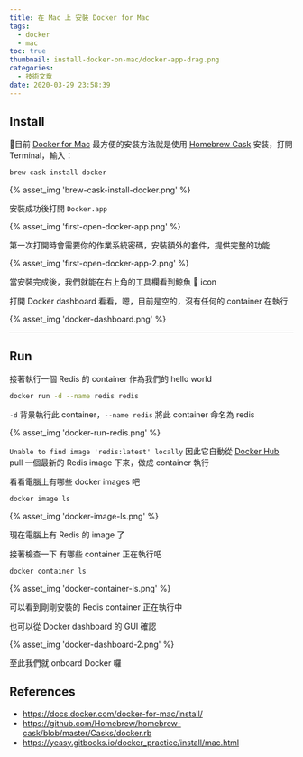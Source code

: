 ```yaml
---
title: 在 Mac 上 安裝 Docker for Mac
tags:
  - docker
  - mac
toc: true
thumbnail: install-docker-on-mac/docker-app-drag.png
categories:
  - 技術文章
date: 2020-03-29 23:58:39
---
```



## Install

目前 [Docker for Mac](https://docs.docker.com/docker-for-mac/) 最方便的安裝方法就是使用 [Homebrew Cask](https://github.com/Homebrew/homebrew-cask/blob/master/Casks/docker.rb) 安裝，打開 Terminal，輸入：

```sh
brew cask install docker
```

{% asset_img 'brew-cask-install-docker.png' %}

安裝成功後打開 `Docker.app`

{% asset_img 'first-open-docker-app.png' %}

第一次打開時會需要你的作業系統密碼，安裝額外的套件，提供完整的功能

{% asset_img 'first-open-docker-app-2.png' %}

當安裝完成後，我們就能在右上角的工具欄看到鯨魚 🐳 icon

打開 Docker dashboard 看看，嗯，目前是空的，沒有任何的 container 在執行

{% asset_img 'docker-dashboard.png' %}

---

## Run

接著執行一個 Redis 的 container 作為我們的 hello world

```sh
docker run -d --name redis redis
```

`-d` 背景執行此 container，`--name redis` 將此 container 命名為 redis

{% asset_img 'docker-run-redis.png' %}

`Unable to find image 'redis:latest' locally` 因此它自動從 [Docker Hub](https://hub.docker.com/) pull 一個最新的 Redis image 下來，做成 container 執行

看看電腦上有哪些 docker images 吧

```sh
docker image ls
```

{% asset_img 'docker-image-ls.png' %}

現在電腦上有 Redis 的 image 了

接著檢查一下 有哪些 container 正在執行吧

```sh
docker container ls
```

{% asset_img 'docker-container-ls.png' %}

可以看到剛剛安裝的 Redis container 正在執行中

也可以從 Docker dashboard 的 GUI 確認

{% asset_img 'docker-dashboard-2.png' %}

至此我們就 onboard Docker 囉

## References

- <https://docs.docker.com/docker-for-mac/install/>
- <https://github.com/Homebrew/homebrew-cask/blob/master/Casks/docker.rb>
- <https://yeasy.gitbooks.io/docker_practice/install/mac.html>
